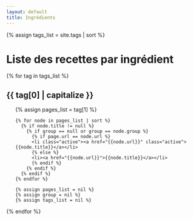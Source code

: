 ```yaml
---
layout: default
title: Ingrédients
---
```

{% assign tags_list = site.tags | sort %}
<h1>Liste des recettes par ingrédient</h1>
{% for tag in tags_list %}
  <h2 class='tag-header' id="{{ tag[0] }}-ref">{{ tag[0] | capitalize }}</h2>
  <ul>
    {% assign pages_list = tag[1] %}

    {% for node in pages_list | sort %}
      {% if node.title != null %}
        {% if group == null or group == node.group %}
          {% if page.url == node.url %}
          <li class="active"><a href="{{node.url}}" class="active">{{node.title}}</a></li>
          {% else %}
          <li><a href="{{node.url}}">{{node.title}}</a></li>
          {% endif %}
        {% endif %}
      {% endif %}
    {% endfor %}

    {% assign pages_list = nil %}
    {% assign group = nil %}
    {% assign tags_list = nil %}
  </ul>
{% endfor %}
